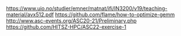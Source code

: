 https://www.uio.no/studier/emner/matnat/ifi/IN3200/v19/teaching-material/avx512.pdf
https://github.com/flame/how-to-optimize-gemm
http://www.asc-events.org/ASC20-21/Preliminary.php
https://github.com/HITSZ-HPC/ASC22-exercise-1